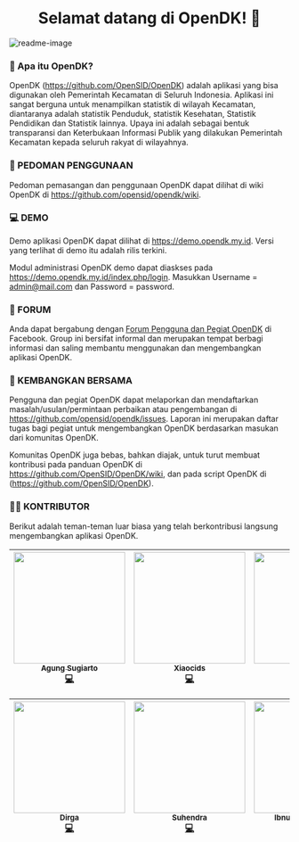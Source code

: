 <h1 align="center">Selamat datang di OpenDK! 👋</h1>

![readme-image](https://user-images.githubusercontent.com/45786885/120922202-f08b2180-c6f1-11eb-9105-22085a73ee64.png)

### 🤔 Apa itu OpenDK?
OpenDK (https://github.com/OpenSID/OpenDK) adalah aplikasi yang bisa digunakan oleh Pemerintah Kecamatan di Seluruh Indonesia. Aplikasi ini sangat berguna untuk menampilkan statistik di wilayah Kecamatan, diantaranya adalah statistik Penduduk, statistik Kesehatan, Statistik Pendidikan dan Statistik lainnya. Upaya ini adalah sebagai bentuk transparansi dan Keterbukaan Informasi Publik yang dilakukan Pemerintah Kecamatan kepada seluruh rakyat di wilayahnya.

### 📃 PEDOMAN PENGGUNAAN
Pedoman pemasangan dan penggunaan OpenDK dapat dilihat di wiki OpenDK di https://github.com/opensid/opendk/wiki.

### 💻 DEMO
Demo aplikasi OpenDK dapat dilihat di https://demo.opendk.my.id. Versi yang terlihat di demo itu adalah rilis terkini.

Modul administrasi OpenDK demo dapat diaskses pada https://demo.opendk.my.id/index.php/login. Masukkan Username = admin@mail.com dan Password = password.

### 💬 FORUM

Anda dapat bergabung dengan [Forum Pengguna dan Pegiat OpenDK](https://www.facebook.com/groups/opendk) di Facebook. Group ini bersifat informal dan merupakan tempat berbagi informasi dan saling membantu menggunakan dan mengembangkan aplikasi OpenDK.

### 🤝 KEMBANGKAN BERSAMA

Pengguna dan pegiat OpenDK dapat melaporkan dan mendaftarkan masalah/usulan/permintaan perbaikan atau pengembangan di https://github.com/opensid/opendk/issues. Laporan ini merupakan daftar tugas bagi pegiat untuk mengembangkan OpenDK berdasarkan masukan dari komunitas OpenDK.

Komunitas OpenDK juga bebas, bahkan diajak, untuk turut membuat kontribusi pada panduan OpenDK di https://github.com/OpenSID/OpenDK/wiki, dan pada script OpenDK di (https://github.com/OpenSID/OpenDK).

### 👨‍💻 KONTRIBUTOR

Berikut adalah teman-teman luar biasa yang telah berkontribusi langsung mengembangkan aplikasi OpenDK.

<!-- ALL-CONTRIBUTORS-LIST:START - Do not remove or modify this section -->
| [<img src="https://avatars.githubusercontent.com/agungsugiarto?s=150&v=1" width="200px;"/><br /><sub><b>Agung Sugiarto</b></sub>](https://github.com/agungsugiarto)<br />[💻](https://github.com/OpenSID/OpenDK/commits?author=agungsugiarto "Code") | [<img src="https://avatars.githubusercontent.com/xiaocids?s=150&v=1" width="200px;"/><br /><sub><b>Xiaocids</b></sub>](https://github.com/xiaocids)<br />[💻](https://github.com/OpenSID/OpenDK/commits?author=xiaocids "Code") | [<img src="https://avatars.githubusercontent.com/roaddee?s=150&v=1" width="200px;"/><br /><sub><b>Roaddee</b></sub>](https://github.com/roaddee)<br />[💻](https://github.com/OpenSID/OpenDK/commits?author=roaddee "Code") | [<img src="https://avatars.githubusercontent.com/afa28?s=150&v=1" width="200px;"/><br /><sub><b>Afa28</b></sub>](https://github.com/afa28)<br />[💻](https://github.com/OpenSID/OpenDK/commits?author=afa28 "Code") | [<img src="https://avatars.githubusercontent.com/mizwaruddin?s=150&v=1" width="200px;"/><br /><sub><b>Mizwaruddin</b></sub>](https://github.com/mizwaruddin)<br />[🐛](https://github.com/OpenSID/OpenDK/issues?q=author%3Amizwaruddin) | [<img src="https://avatars.githubusercontent.com/deanvhin2?s=150&v=1" width="200px;"/><br /><sub><b>Deanvhin2</b></sub>](https://github.com/deanvhin2)<br />[🐛](https://github.com/OpenSID/OpenDK/issues?q=author%3Adeanvhin2)| [<img src="https://avatars.githubusercontent.com/fusionid?s=150&v=1" width="200px;"/><br /><sub><b>Zeppy Shiddiq</b></sub>](https://github.com/fusionid)<br />[💻](https://github.com/OpenSID/OpenDK/commits?author=fusionid "Code")|
| :---: | :---: | :---: | :---: | :---: | :---: | :---: |

| [<img src="https://avatars.githubusercontent.com/u/21957159?v=4" width="200px;"/><br /><sub><b>Dirga</b></sub>](https://github.com/dirgareborn)<br />[💻](https://github.com/OpenSID/OpenDK/commits?author=dirgareborn "Code") | [<img src="https://avatars.githubusercontent.com/u/4870292?v=4" width="200px;"/><br /><sub><b>Suhendra</b></sub>](https://github.com/sayasuhendra)<br />[💻](https://github.com/OpenSID/OpenDK/commits?author=sayasuhendra "Code") | [<img src="https://avatars.githubusercontent.com/u/14322078?v=4" width="200px;"/><br /><sub><b>Ibnu Halim Mustofa</b></sub>](https://github.com/ibnuhalimm)<br />[💻](https://github.com/OpenSID/OpenDK/commits?author=ibnuhalimm "Code") | [<img src="https://avatars.githubusercontent.com/u/22321111?v=4" width="200px;"/><br /><sub><b>Lufri Rais Maulana</b></sub>](https://github.com/raismaulana)<br />[💻](https://github.com/OpenSID/OpenDK/commits?author=raismaulana "Code") | [<img src="https://avatars.githubusercontent.com/u/45263721?v=4" width="200px;"/><br /><sub><b>Hari Saputra</b></sub>](https://github.com/hasap86)<br />[🐛](https://github.com/OpenSID/OpenDK/commits?author=hasap86 "Code") | [<img src="https://avatars.githubusercontent.com/u/32125282?v=4" width="200px;"/><br /><sub><b>Herry Wanda</b></sub>](https://github.com/HerryWanda)<br />[🐛](https://github.com/OpenSID/OpenDK/commits?author=HerryWanda "Code") | [<img src="https://avatars.githubusercontent.com/u/27673157?v=4" width="200px;"/><br /><sub><b>adis0308</b></sub>](https://github.com/adis0308)<br />[🐛](https://github.com/OpenSID/OpenDK/commits?author=adis0308 "Code")|
| :---: | :---: | :---: | :---: | :---: | :---: | :---: |
